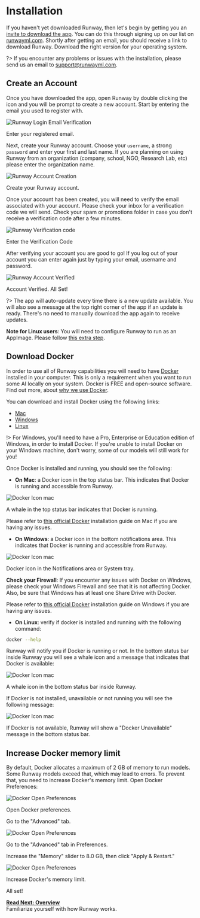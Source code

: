 # Installation

If you haven't yet downloaded Runway, then let's begin by getting you an [invite to download the app](https://runwayml.com/). You can do this through signing up on our list on [runwayml.com](https://runwayml.com/). Shortly after getting an email, you should receive a link to download Runway. Download the right version for your operating system.

?> If you encounter any problems or issues with the installation, please send us an email to [support@runwayml.com](mailto:support@runwayml.com).

## Create an Account

Once you have downloaded the app, open Runway by double clicking the icon and you will be prompt to create a new account. Start by entering the email you used to register with.

<div class="Img-Small">
  <img src="https://runway.nyc3.cdn.digitaloceanspaces.com/documentation/login_01.png" alt="Runway Login Email Verification" >
  <p>Enter your registered email.</p>
</div>

Next, create your Runway account. Choose your `username`, a strong `password` and enter your first and last name. If you are planning on using Runway from an organization (company, school, NGO, Research Lab, etc) please enter the organization name.

<div class="Img-Small">
  <img src="https://runway.nyc3.cdn.digitaloceanspaces.com/documentation/login_02.png" alt="Runway Account Creation" >
  <p>Create your Runway account.</p>
</div>

Once your account has been created, you will need to verify the email associated with your account. Please check your inbox for a verification code we will send. Check your spam or promotions folder in case you don't receive a verification code after a few minutes.

<div class="Img-Small">
  <img src="https://runway.nyc3.cdn.digitaloceanspaces.com/documentation/login_04.png" alt="Runway Verification code" >
  <p>Enter the Verification Code</p>
</div>

After verifying your account you are good to go! If you log out of your account you can enter again just by typing your email, username and password.

<div class="Img-Small">
  <img src="https://runway.nyc3.cdn.digitaloceanspaces.com/documentation/login_06.png" alt="Runway Account Verified" >
  <p>Account Verified. All Set!</p>
</div>

?> The app will auto-update every time there is a new update available. You will also see a message at the top right corner of the app if an update is ready. There's no need to manually download the app again to receive updates.

<p class='note'><b>Note for Linux users</b>: You will need to configure Runway to run as an AppImage. Please follow <a href="https://discourse.appimage.org/t/how-to-run-an-appimage/80">this extra step</a>.</p>

## Download Docker

In order to use all of Runway capabilities you will need to have [Docker](https://www.docker.com/) installed in your computer. This is only a requirement when you want to run some AI locally on your system. Docker is FREE and open-source software. Find out more, about [why we use Docker](getting-started/docker.md).

You can download and install Docker using the following links:

- [Mac](https://download.docker.com/mac/stable/Docker.dmg)
- [Windows](https://download.docker.com/win/stable/Docker%20for%20Windows%20Installer.exe)
- [Linux](https://docs.docker.com/install/linux/docker-ce/ubuntu/)

!> For Windows, you'll need to have a Pro, Enterprise or Education edition of Windows, in order to install Docker. If you're unable to install Docker on your Windows machine, don't worry, some of our models will still work for you!

Once Docker is installed and running, you should see the following:

- **On Mac**: a Docker icon in the top status bar. This indicates that Docker is running and accessible from Runway.

<div class="Img-Small">
  <img src="https://runway.nyc3.digitaloceanspaces.com/documentation/docker-bar-mac.png" alt="Docker Icon mac" >
  <p>A whale in the top status bar indicates that Docker is running.</p>
</div>

Please refer to [this official Docker](https://docs.docker.com/docker-for-mac/install/#install-and-run-docker-for-mac) installation guide on Mac if you are having any issues.

- **On Windows**: a Docker icon in the bottom notifications area. This indicates that Docker is running and accessible from Runway.

<div class="Img-Small">
  <img src="https://runway.nyc3.digitaloceanspaces.com/documentation/docker-bar-windows.png" alt="Docker Icon mac" >
  <p>Docker icon in the Notifications area or System tray. </p>
</div>

<p class='note'><b>Check your Firewall</b>: If you encounter any issues with Docker on Windows, please check your Windows Firewall and see that it is not affecting Docker. Also, be sure that Windows has at least one Share Drive with Docker.</p>

Please refer to [this official Docker](https://docs.docker.com/docker-for-windows/) installation guide on Windows if you are having any issues.

- **On Linux**: verify if docker is installed and running with the following command:

```sh
docker --help
```

Runway will notify you if Docker is running or not. In the bottom status bar inside Runway you will see a whale icon and a message that indicates that Docker is available:

<div class="Img-Small">
  <img src="https://runway.nyc3.digitaloceanspaces.com/documentation/docker-available-Runway.png" alt="Docker Icon mac" >
  <p>A whale icon in the bottom status bar inside Runway.</p>
</div>

If Docker is not installed, unavailable or not running you will see the following message:

<div class="Img-Small">
  <img src="https://runway.nyc3.digitaloceanspaces.com/documentation/docker-unavailable-Runway.png" alt="Docker Icon mac" >
  <p>If Docker is not available, Runway will show a "Docker Unavailable" message in the bottom status bar.</p>
</div>

## Increase Docker memory limit

By default, Docker allocates a maximum of 2 GB of memory to run models. Some Runway models exceed that, which may lead to errors. To prevent that, you need to increase Docker's memory limit. Open Docker Preferences:

<div class="Img-Small">
  <img src="https://runway.nyc3.cdn.digitaloceanspaces.com/documentation/docker_open_preferences.png" alt="Docker Open Preferences" >
  <p>Open Docker preferences.</p>
</div>

Go to the "Advanced" tab.

<div class="Img-Small">
  <img src="https://runway.nyc3.cdn.digitaloceanspaces.com/documentation/docker_advanced_tab.png" alt="Docker Open Preferences" >
  <p>Go to the "Advanced" tab in Preferences.</p>
</div>

Increase the "Memory" slider to 8.0 GB, then click "Apply & Restart."

<div class="Img-Small">
  <img src="https://runway.nyc3.cdn.digitaloceanspaces.com/documentation/docker_increase_limit.png" alt="Docker Open Preferences" >
  <p>Increase Docker's memory limit.</p>
</div>

All set!

<p class='next'>
  <b><a href="/#/getting-started/overview">
   Read Next: Overview
  </b></a>
  <br/>
  Familiarize yourself with how Runway works.
</p>
